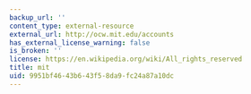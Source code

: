 ```yaml
---
backup_url: ''
content_type: external-resource
external_url: http://ocw.mit.edu/accounts
has_external_license_warning: false
is_broken: ''
license: https://en.wikipedia.org/wiki/All_rights_reserved
title: mit
uid: 9951bf46-43b6-43f5-8da9-fc24a87a10dc
---
```

